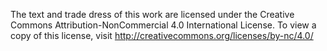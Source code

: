 The text and trade dress of this work are licensed under the Creative Commons Attribution-NonCommercial 4.0 International License. To view a copy of this license, visit http://creativecommons.org/licenses/by-nc/4.0/
